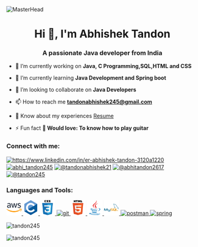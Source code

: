 ![MasterHead](https://1.bp.blogspot.com/-7A4WynwLsMw/XbBpCXG8fHI/AAAAAAAAMt4/uOa1bpLskYgrwGbllhSu2SDj_Mig8SXJQCLcBGAsYHQ/s1600/2000_600px.gif)
<h1 align="center">Hi 👋, I'm Abhishek Tandon</h1>
<h3 align="center">A passionate Java developer from India</h3>

- 🔭 I’m currently working on **Java, C Programming,SQL,HTML and CSS**

- 🌱 I’m currently learning **Java Development and Spring boot**

- 👯 I’m looking to collaborate on **Java Developers**

- 📫 How to reach me **tandonabhishek245@gmail.com**

- 📄 Know about my experiences <a href="https://docs.google.com/document/d/1t3Cs-mGCdvcty7z0TSqosGmqsItZeSj6k4zheVafzso/edit" target="blank">Resume</a>

- ⚡ Fun fact **🎸 Would love: To know how to play guitar**

<h3 align="left">Connect with me:</h3>
<p align="left">
<a href="https://linkedin.com/in/https://www.linkedin.com/in/er-abhishek-tandon-3120a1220" target="blank"><img align="center" src="https://raw.githubusercontent.com/rahuldkjain/github-profile-readme-generator/master/src/images/icons/Social/linked-in-alt.svg" alt="https://www.linkedin.com/in/er-abhishek-tandon-3120a1220" height="30" width="40" /></a>
<a href="https://instagram.com/abhi_tandon245" target="blank"><img align="center" src="https://raw.githubusercontent.com/rahuldkjain/github-profile-readme-generator/master/src/images/icons/Social/instagram.svg" alt="abhi_tandon245" height="30" width="40" /></a>
<a href="https://www.hackerrank.com/@tandonabhishek21" target="blank"><img align="center" src="https://raw.githubusercontent.com/rahuldkjain/github-profile-readme-generator/master/src/images/icons/Social/hackerrank.svg" alt="@tandonabhishek21" height="30" width="40" /></a>
<a href="https://www.leetcode.com/@abhitandon2617" target="blank"><img align="center" src="https://raw.githubusercontent.com/rahuldkjain/github-profile-readme-generator/master/src/images/icons/Social/leet-code.svg" alt="@abhitandon2617" height="30" width="40" /></a>
<a href="https://auth.geeksforgeeks.org/user/@tandon245" target="blank"><img align="center" src="https://raw.githubusercontent.com/rahuldkjain/github-profile-readme-generator/master/src/images/icons/Social/geeks-for-geeks.svg" alt="@tandon245" height="30" width="40" /></a>
</p>

<h3 align="left">Languages and Tools:</h3>
<p align="left"> <a href="https://aws.amazon.com" target="_blank" rel="noreferrer"> <img src="https://raw.githubusercontent.com/devicons/devicon/master/icons/amazonwebservices/amazonwebservices-original-wordmark.svg" alt="aws" width="40" height="40"/> </a> <a href="https://www.cprogramming.com/" target="_blank" rel="noreferrer"> <img src="https://raw.githubusercontent.com/devicons/devicon/master/icons/c/c-original.svg" alt="c" width="40" height="40"/> </a> <a href="https://www.w3schools.com/css/" target="_blank" rel="noreferrer"> <img src="https://raw.githubusercontent.com/devicons/devicon/master/icons/css3/css3-original-wordmark.svg" alt="css3" width="40" height="40"/> </a> <a href="https://git-scm.com/" target="_blank" rel="noreferrer"> <img src="https://www.vectorlogo.zone/logos/git-scm/git-scm-icon.svg" alt="git" width="40" height="40"/> </a> <a href="https://www.w3.org/html/" target="_blank" rel="noreferrer"> <img src="https://raw.githubusercontent.com/devicons/devicon/master/icons/html5/html5-original-wordmark.svg" alt="html5" width="40" height="40"/> </a> <a href="https://www.java.com" target="_blank" rel="noreferrer"> <img src="https://raw.githubusercontent.com/devicons/devicon/master/icons/java/java-original.svg" alt="java" width="40" height="40"/> </a> <a href="https://www.mysql.com/" target="_blank" rel="noreferrer"> <img src="https://raw.githubusercontent.com/devicons/devicon/master/icons/mysql/mysql-original-wordmark.svg" alt="mysql" width="40" height="40"/> </a> <a href="https://postman.com" target="_blank" rel="noreferrer"> <img src="https://www.vectorlogo.zone/logos/getpostman/getpostman-icon.svg" alt="postman" width="40" height="40"/> </a> <a href="https://spring.io/" target="_blank" rel="noreferrer"> <img src="https://www.vectorlogo.zone/logos/springio/springio-icon.svg" alt="spring" width="40" height="40"/> </a> </p>

<p><img align="center" src="https://github-readme-stats.vercel.app/api/top-langs?username=tandon245&show_icons=true&locale=en&layout=compact" alt="tandon245" /></p>

<p><img align="center" src="https://github-readme-streak-stats.herokuapp.com/?user=tandon245&" alt="tandon245" /></p>
